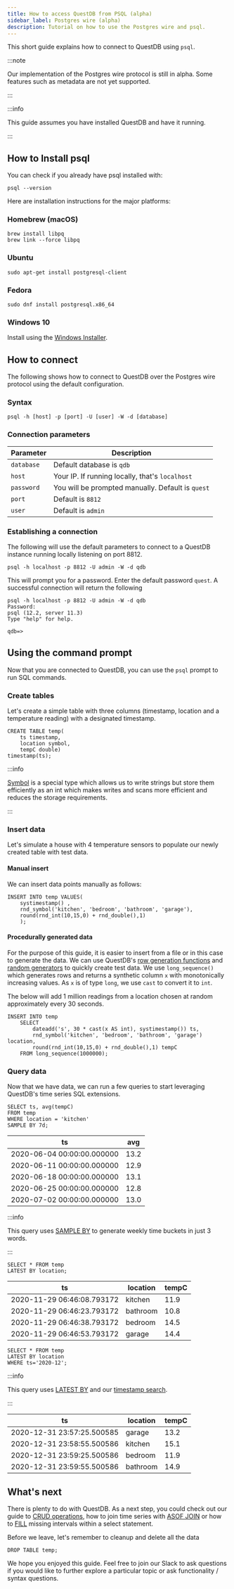```yaml
---
title: How to access QuestDB from PSQL (alpha)
sidebar_label: Postgres wire (alpha)
description: Tutorial on how to use the Postgres wire and psql.
---
```


This short guide explains how to connect to QuestDB using `psql`.

:::note

Our implementation of the Postgres wire protocol is still in alpha. Some
features such as metadata are not yet supported.

:::

:::info

This guide assumes you have installed QuestDB and have it running.

:::

## How to Install psql

You can check if you already have psql installed with:

```shell title="Check psql version"
psql --version
```

Here are installation instructions for the major platforms:

### Homebrew (macOS)

```shell
brew install libpq
brew link --force libpq
```

### Ubuntu

```shell
sudo apt-get install postgresql-client
```

### Fedora

```shell
sudo dnf install postgresql.x86_64
```

### Windows 10

Install using the
[Windows Installer](https://www.enterprisedb.com/downloads/postgres-postgresql-downloads).

## How to connect

The following shows how to connect to QuestDB over the Postgres wire protocol
using the default configuration.

### Syntax

```shell
psql -h [host] -p [port] -U [user] -W -d [database]
```

### Connection parameters

| Parameter  | Description                                       |
| ---------- | ------------------------------------------------- |
| `database` | Default database is `qdb`                         |
| `host`     | Your IP. If running locally, that's `localhost`   |
| `password` | You will be prompted manually. Default is `quest` |
| `port`     | Default is `8812`                                 |
| `user`     | Default is `admin`                                |

### Establishing a connection

The following will use the default parameters to connect to a QuestDB instance
running locally listening on port 8812.

```shell
psql -h localhost -p 8812 -U admin -W -d qdb
```

This will prompt you for a password. Enter the default password `quest`. A
successful connection will return the following

```shell title="Successful connection"
psql -h localhost -p 8812 -U admin -W -d qdb
Password:
psql (12.2, server 11.3)
Type "help" for help.

qdb=>
```

## Using the command prompt

Now that you are connected to QuestDB, you can use the `psql` prompt to run SQL
commands.

### Create tables

Let's create a simple table with three columns (timestamp, location and a
temperature reading) with a designated timestamp.

```questdb-sql title="Create table"
CREATE TABLE temp(
    ts timestamp,
    location symbol,
    tempC double)
timestamp(ts);
```

:::info

[Symbol](concept/symbol.md) is a special type which allows us to write strings
but store them efficiently as an int which makes writes and scans more efficient
and reduces the storage requirements.

:::

### Insert data

Let's simulate a house with 4 temperature sensors to populate our newly created
table with test data.

#### Manual insert

We can insert data points manually as follows:

```questdb-sql title="Inserting values"
INSERT INTO temp VALUES(
    systimestamp() ,
    rnd_symbol('kitchen', 'bedroom', 'bathroom', 'garage'),
    round(rnd_int(10,15,0) + rnd_double(),1)
    );
```

#### Procedurally generated data

For the purpose of this guide, it is easier to insert from a file or in this
case to generate the data. We can use QuestDB's
[row generation functions](reference/function/row-generator.md) and
[random generators](reference/function/random-value-generator.md) to quickly
create test data. We use `long_sequence()` which generates rows and returns a
synthetic column `x` with monotonically increasing values. As `x` is of type
`long`, we use `cast` to convert it to `int`.

The below will add 1 million readings from a location chosen at random
approximately every 30 seconds.

```questdb-sql title="Inserting randomly generated values"
INSERT INTO temp
    SELECT
        dateadd('s', 30 * cast(x AS int), systimestamp()) ts,
        rnd_symbol('kitchen', 'bedroom', 'bathroom', 'garage') location,
        round(rnd_int(10,15,0) + rnd_double(),1) tempC
    FROM long_sequence(1000000);
```

### Query data

Now that we have data, we can run a few queries to start leveraging QuestDB's
time series SQL extensions.

```questdb-sql title="Weekly average temperature"
SELECT ts, avg(tempC)
FROM temp
WHERE location = 'kitchen'
SAMPLE BY 7d;
```

| ts                         | avg  |
| -------------------------- | ---- |
| 2020-06-04 00:00:00.000000 | 13.2 |
| 2020-06-11 00:00:00.000000 | 12.9 |
| 2020-06-18 00:00:00.000000 | 13.1 |
| 2020-06-25 00:00:00.000000 | 12.8 |
| 2020-07-02 00:00:00.000000 | 13.0 |

:::info

This query uses [SAMPLE BY](reference/sql/select.md#sample-by) to generate
weekly time buckets in just 3 words.

:::

```questdb-sql title="Last temperature reading by location"
SELECT * FROM temp
LATEST BY location;
```

| ts                         | location | tempC |
| -------------------------- | -------- | ----- |
| 2020-11-29 06:46:08.793172 | kitchen  | 11.9  |
| 2020-11-29 06:46:23.793172 | bathroom | 10.8  |
| 2020-11-29 06:46:38.793172 | bedroom  | 14.5  |
| 2020-11-29 06:46:53.793172 | garage   | 14.4  |

```questdb-sql title="Last reading of december"
SELECT * FROM temp
LATEST BY location
WHERE ts='2020-12';
```

:::info

This query uses [LATEST BY](guide/crud.md) and our
[timestamp search](reference/sql/select.md#interval-timestamp).

:::

| ts                         | location | tempC |
| -------------------------- | -------- | ----- |
| 2020-12-31 23:57:25.500585 | garage   | 13.2  |
| 2020-12-31 23:58:55.500586 | kitchen  | 15.1  |
| 2020-12-31 23:59:25.500586 | bedroom  | 11.9  |
| 2020-12-31 23:59:55.500586 | bathroom | 14.9  |

## What's next

There is plenty to do with QuestDB. As a next step, you could check out our
guide to [CRUD operations](guide/crud.md), how to join time series with
[ASOF JOIN](reference/sql/join.md#asof-join) or how to
[FILL](reference/sql/select.md#fill) missing intervals within a select
statement.

Before we leave, let's remember to cleanup and delete all the data

```questdb-sql title="Drop the table and the data"
DROP TABLE temp;
```

We hope you enjoyed this guide. Feel free to join our Slack to ask questions if
you would like to further explore a particular topic or ask functionality /
syntax questions.
